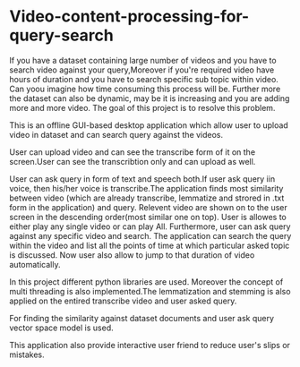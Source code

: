 # Video-content-processing-for-query-search

If you have a dataset containing large number of videos and you have to search video against your query,Moreover if you're required video have hours of duration and you have to search specific sub topic within video. Can yoou imagine how time consuming this process will be. Further more the dataset can also be dynamic, may be it is increasing and you are adding more and more video. The goal of this project is to resolve this problem.

This is an offline GUI-based desktop application which allow user to upload video in dataset and can search query against the videos.

User can upload video and can see the transcribe form of it on the screen.User can see the transcribtion only and can upload as well.

User can ask query in form of text and speech both.If user ask query iin voice, then his/her voice is transcribe.The application finds most similarity between video (which are already transcribe, lemmatize and strored in .txt form in the application) and query. Relevent video are shown on to the user screen in the descending order(most similar one on top). User is allowes to either play any single video or can play All. Furthermore, user can ask query against any specific video and search. The application can search the query within the video and list all the points of time at which particular asked topic is discussed. Now user also allow to jump to that duration of video automatically.

In this project different python libraries are used. Moreover the concept of multi threading is also implemented.The lemmatization and stemming is also applied on the entired transcribe video and user asked query.

For finding the similarity against dataset documents and user ask query vector space model is used.

This application also provide interactive user friend to reduce user's slips or mistakes.